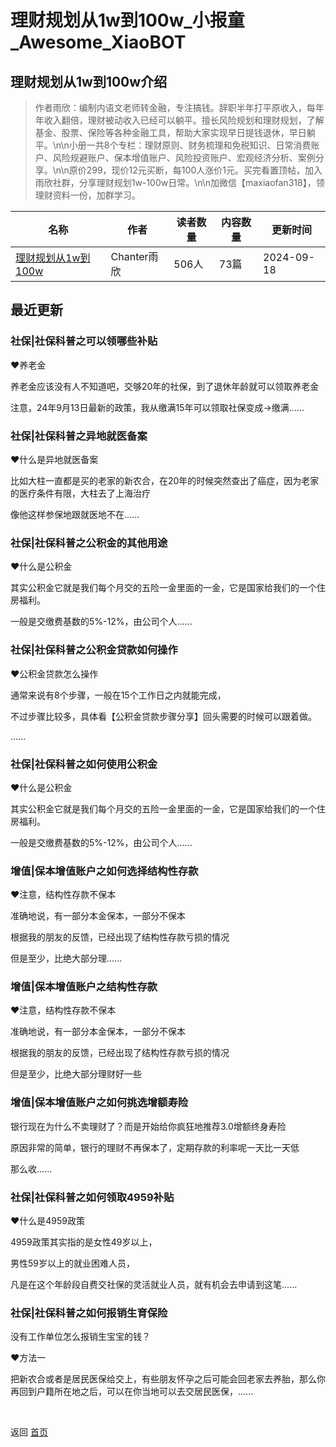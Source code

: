 # 理财规划从1w到100w_小报童_Awesome_XiaoBOT

## 理财规划从1w到100w介绍
> 作者雨欣：编制内语文老师转金融，专注搞钱。辞职半年打平原收入，每年年收入翻倍，理财被动收入已经可以躺平。擅长风险规划和理财规划，了解基金、股票、保险等各种金融工具，帮助大家实现早日提钱退休，早日躺平。\n\n小册一共8个专栏：理财原则、财务梳理和免税知识、日常消费账户、风险规避账户、保本增值账户、风险投资账户、宏观经济分析、案例分享。\n\n原价299，现价12元买断，每100人涨价1元。买完看置顶帖，加入雨欣社群，分享理财规划1w-100w日常。\n\n加微信【maxiaofan318】，领理财资料一份，加群学习。  
  


|名称|作者|读者数量|内容数量|更新时间|
|---|---|---|---|---|
|[理财规划从1w到100w](https://xiaobot.net/p/maxiaofan318?refer=9c3f1c95-a052-465a-9902-f6d75080262a)|Chanter雨欣|506人|73篇|2024-09-18|

## 最近更新
### 社保|社保科普之可以领哪些补贴

❤️养老金

养老金应该没有人不知道吧，交够20年的社保，到了退休年龄就可以领取养老金

注意，24年9月13日最新的政策，我从缴满15年可以领取社保变成→缴满......

### 社保|社保科普之异地就医备案

❤️什么是异地就医备案

比如大柱一直都是买的老家的新农合，在20年的时候突然查出了癌症，因为老家的医疗条件有限，大柱去了上海治疗

像他这样参保地跟就医地不在......

### 社保|社保科普之公积金的其他用途

❤️什么是公积金

其实公积金它就是我们每个月交的五险一金里面的一金，它是国家给我们的一个住房福利。

一般是交缴费基数的5%-12%，由公司个人......

### 社保|社保科普之公积金贷款如何操作

❤️公积金贷款怎么操作

通常来说有8个步骤，一般在15个工作日之内就能完成，

不过步骤比较多，具体看【公积金贷款步骤分享】回头需要的时候可以跟着做。

......

### 社保|社保科普之如何使用公积金

❤️什么是公积金

其实公积金它就是我们每个月交的五险一金里面的一金，它是国家给我们的一个住房福利。

一般是交缴费基数的5%-12%，由公司个人......

### 增值|保本增值账户之如何选择结构性存款

❤️注意，结构性存款不保本

准确地说，有一部分本金保本，一部分不保本

根据我的朋友的反馈，已经出现了结构性存款亏损的情况

但是至少，比绝大部分理......

### 增值|保本增值账户之结构性存款

❤️注意，结构性存款不保本

准确地说，有一部分本金保本，一部分不保本

根据我的朋友的反馈，已经出现了结构性存款亏损的情况

但是至少，比绝大部分理财好一些

### 增值|保本增值账户之如何挑选增额寿险

银行现在为什么不卖理财了？而是开始给你疯狂地推荐3.0增额终身寿险

原因非常的简单，银行的理财不再保本了，定期存款的利率呢一天比一天低

那么收......

### 社保|社保科普之如何领取4959补贴

❤️什么是4959政策

4959政策其实指的是女性49岁以上，

男性59岁以上的就业困难人员，

凡是在这个年龄段自费交社保的灵活就业人员，就有机会去申请到这笔......

### 社保|社保科普之如何报销生育保险

没有工作单位怎么报销生宝宝的钱？

❤️方法一

把新农合或者是居民医保给交上，有些朋友怀孕之后可能会回老家去养胎，那么你再回到户籍所在地之后，可以在你当地可以去交居民医保，......


<a href="https://github.com/Reno9527/awesome-xiaobot" style="color: white; text-decoration: none;">awesome-xiaobot</a>

返回 [首页](../README.md)
